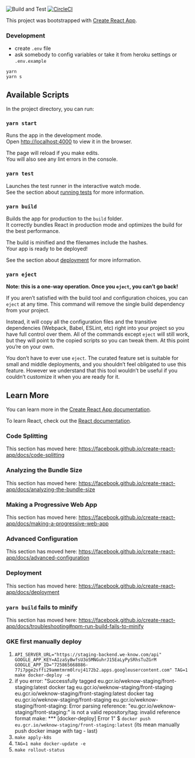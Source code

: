 ![Build and Test](https://github.com/strongsdcom/we-know-markup/workflows/Build%20and%20Test/badge.svg)
[![CircleCI](https://circleci.com/gh/strongsdcom/we-know-markup/tree/master.svg?style=shield&circle-token=71d9dae30b1e5be3e61c470e8687744024da1cd0)](https://circleci.com/gh/strongsdcom/we-know-markup/tree/master)

This project was bootstrapped with [Create React App](https://github.com/facebook/create-react-app).

### Development

* create `.env` file
* ask somebody to config variables or take it from heroku settings or `.env.example`

```
yarn
yarn s
```

## Available Scripts

In the project directory, you can run:

### `yarn start`

Runs the app in the development mode.<br />
Open [http://localhost:4000](http://localhost:4000) to view it in the browser.

The page will reload if you make edits.<br />
You will also see any lint errors in the console.

### `yarn test`

Launches the test runner in the interactive watch mode.<br />
See the section about [running tests](https://facebook.github.io/create-react-app/docs/running-tests) for more information.

### `yarn build`

Builds the app for production to the `build` folder.<br />
It correctly bundles React in production mode and optimizes the build for the best performance.

The build is minified and the filenames include the hashes.<br />
Your app is ready to be deployed!

See the section about [deployment](https://facebook.github.io/create-react-app/docs/deployment) for more information.

### `yarn eject`

**Note: this is a one-way operation. Once you `eject`, you can’t go back!**

If you aren’t satisfied with the build tool and configuration choices, you can `eject` at any time. This command will remove the single build dependency from your project.

Instead, it will copy all the configuration files and the transitive dependencies (Webpack, Babel, ESLint, etc) right into your project so you have full control over them. All of the commands except `eject` will still work, but they will point to the copied scripts so you can tweak them. At this point you’re on your own.

You don’t have to ever use `eject`. The curated feature set is suitable for small and middle deployments, and you shouldn’t feel obligated to use this feature. However we understand that this tool wouldn’t be useful if you couldn’t customize it when you are ready for it.

## Learn More

You can learn more in the [Create React App documentation](https://facebook.github.io/create-react-app/docs/getting-started).

To learn React, check out the [React documentation](https://reactjs.org/).

### Code Splitting

This section has moved here: https://facebook.github.io/create-react-app/docs/code-splitting

### Analyzing the Bundle Size

This section has moved here: https://facebook.github.io/create-react-app/docs/analyzing-the-bundle-size

### Making a Progressive Web App

This section has moved here: https://facebook.github.io/create-react-app/docs/making-a-progressive-web-app

### Advanced Configuration

This section has moved here: https://facebook.github.io/create-react-app/docs/advanced-configuration

### Deployment

This section has moved here: https://facebook.github.io/create-react-app/docs/deployment

### `yarn build` fails to minify
This section has moved here: https://facebook.github.io/create-react-app/docs/troubleshooting#npm-run-build-fails-to-minify

### GKE first manually deploy
1. `API_SERVER_URL="https://staging-backend.we-know.com/api" GOOGLE_APP_KEY=AIzaSyBwfsU3o5MNGuhrJ15EaLyPySRhsTuZGrM GOOGLE_APP_ID="725865668886-77i7pge2sffi29ammtmrm0lruj4172b2.apps.googleusercontent.com" TAG=1 make docker-deploy -e`
3. if you error:
  "Successfully tagged eu.gcr.io/weknow-staging/front-staging:latest
  docker tag eu.gcr.io/weknow-staging/front-staging eu.gcr.io/weknow-staging/front-staging:latest
  docker tag eu.gcr.io/weknow-staging/front-staging eu.gcr.io/weknow-staging/front-staging:
  Error parsing reference: "eu.gcr.io/weknow-staging/front-staging:" is not a valid repository/tag: invalid reference format
  make: *** [docker-deploy] Error 1"
  $ `docker push eu.gcr.io/weknow-staging/front-staging:latest`
  (its mean manually push docker image with tag - last)
4. `make apply-k8s`
5. `TAG=1 make docker-update -e`
6. `make rollout-status`
